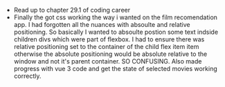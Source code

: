 - Read up to chapter 29.1 of coding career
- Finally the got css working the way i wanted on the film recomendation app. I had forgotten all the nuances with absoulte and relative positioning. So basically I wanted to absoulte postion some text indside children divs which were part of flexbox. I had to ensure there was relative positioning set to the container of the child flex item item otherwise the absolute positioning would be absolute relative to the window and not it's parent container. SO CONFUSING. Also made progress with vue 3 code and get the state of selected movies working correctly.
